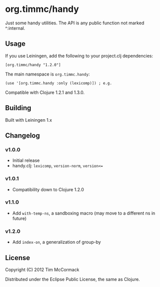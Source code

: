 # org.timmc/handy

Just some handy utilities. The API is any public function not marked ^:internal.

## Usage

If you use Leiningen, add the following to your project.clj dependencies:

`[org.timmc/handy "1.2.0"]`

The main namespace is `org.timmc.handy`:

`(use '[org.timmc.handy :only (lexicomp)]) ; e.g.`

Compatible with Clojure 1.2.1 and 1.3.0.

## Building

Built with Leiningen 1.x

## Changelog

### v1.0.0
* Initial release
* handy.clj: `lexicomp`, `version-norm`, `version<=`

### v1.0.1
* Compatibility down to Clojure 1.2.0

### v1.1.0
* Add `with-temp-ns`, a sandboxing macro (may move to a different ns in future)

### v1.2.0
* Add `index-on`, a generalization of group-by

## License

Copyright (C) 2012 Tim McCormack

Distributed under the Eclipse Public License, the same as Clojure.
